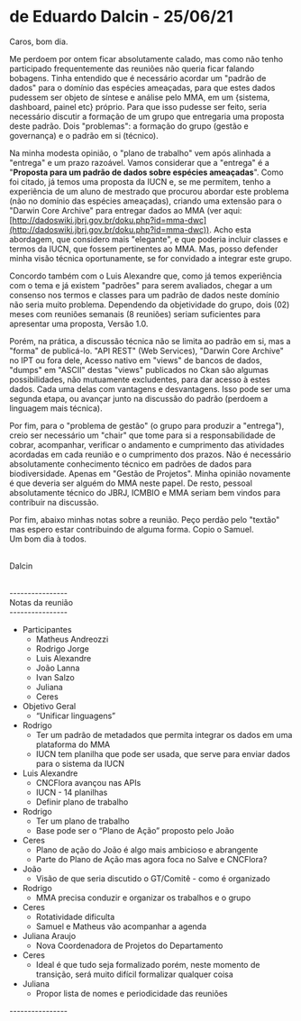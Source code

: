 # de Eduardo Dalcin - 25/06/21

Caros, bom dia.

Me perdoem por ontem ficar absolutamente calado, mas como não tenho participado frequentemente das reuniões não queria ficar falando bobagens. Tinha entendido que é necessário acordar um "padrão de dados" para o domínio das espécies ameaçadas, para que estes dados pudessem ser objeto de síntese e análise pelo MMA, em um {sistema, dashboard, painel etc} próprio. Para que isso pudesse ser feito, seria necessário discutir a formação de um grupo que entregaria uma proposta deste padrão. Dois "problemas": a formação do grupo (gestão e governança) e o padrão em si (técnico).

Na minha modesta opinião, o "plano de trabalho" vem após alinhada a "entrega" e um prazo razoável. Vamos considerar que a "entrega" é a "**Proposta para um padrão de dados sobre espécies ameaçadas**". Como foi citado, já temos uma proposta da IUCN e, se me permitem, tenho a experiência de um aluno de mestrado que procurou abordar este problema (não no domínio das espécies ameaçadas), criando uma extensão para o "Darwin Core Archive" para entregar dados ao MMA (ver aqui: [http://dadoswiki.jbrj.gov.br/doku.php?id=mma-dwc](http://dadoswiki.jbrj.gov.br/doku.php?id=mma-dwc)). Acho esta abordagem, que considero mais "elegante", e que poderia incluir classes e termos da IUCN, que fossem pertinentes ao MMA. Mas, posso defender minha visão técnica oportunamente, se for convidado a integrar este grupo.

Concordo também com o Luis Alexandre que, como já temos experiência com o tema e já existem "padrões" para serem avaliados, chegar a um consenso nos termos e classes para um padrão de dados neste domínio não seria muito problema. Dependendo da objetividade do grupo, dois (02) meses com reuniões semanais (8 reuniões) seriam suficientes para apresentar uma proposta, Versão 1.0.

Porém, na prática, a discussão técnica não se limita ao padrão em si, mas a "forma" de publicá-lo. "API REST" (Web Services), "Darwin Core Archive" no IPT ou fora dele, Acesso nativo em "views" de bancos de dados, "dumps" em "ASCII" destas "views" publicados no Ckan são algumas possibilidades, não mutuamente excludentes, para dar acesso à estes dados. Cada uma delas com vantagens e desvantagens. Isso pode ser uma segunda etapa, ou avançar junto na discussão do padrão (perdoem a linguagem mais técnica).

Por fim, para o "problema de gestão" (o grupo para produzir a "entrega"), creio ser necessário um "chair" que tome para si a responsabilidade de cobrar, acompanhar, verificar o andamento e cumprimento das atividades acordadas em cada reunião e o cumprimento dos prazos. Não é necessário absolutamente conhecimento técnico em padrões de dados para biodiversidade. Apenas em "Gestão de Projetos". Minha opinião novamente é que deveria ser alguém do MMA neste papel. De resto, pessoal absolutamente técnico do JBRJ, ICMBIO e MMA seriam bem vindos para contribuir na discussão.

Por fim, abaixo minhas notas sobre a reunião. Peço perdão pelo "textão" mas espero estar contribuindo de alguma forma. Copio o Samuel. \
Um bom dia à todos.

\
Dalcin

\
\----------------\
Notas da reunião\
\---------------- &#x20;

* Participantes
  * Matheus Andreozzi
  * Rodrigo Jorge
  * Luis Alexandre
  * João Lanna
  * Ivan Salzo
  * Juliana
  * Ceres
* Objetivo Geral
  * “Unificar linguagens”
* Rodrigo
  * Ter um padrão de metadados que permita integrar os dados em uma plataforma do MMA
  * IUCN tem planilha que pode ser usada, que serve para enviar dados para o sistema da IUCN
* Luis Alexandre
  * CNCFlora avançou nas APIs
  * IUCN - 14 planilhas
  * Definir plano de trabalho
* Rodrigo
  * Ter um plano de trabalho
  * Base pode ser o “Plano de Ação” proposto pelo João
* Ceres
  * Plano de ação do João é algo mais ambicioso e abrangente
  * Parte do Plano de Ação mas agora foca no Salve e CNCFlora?
* João
  * Visão de que seria discutido o GT/Comitê - como é organizado
* Rodrigo
  * MMA precisa conduzir e organizar os trabalhos e o grupo
* Ceres
  * Rotatividade dificulta
  * Samuel e Matheus vão acompanhar a agenda
* Juliana Araujo
  * Nova Coordenadora de Projetos do Departamento
* Ceres
  * Ideal é que tudo seja formalizado porém, neste momento de transição, será muito difícil formalizar qualquer coisa
* Juliana
  * Propor lista de nomes e periodicidade das reuniões

\----------------
